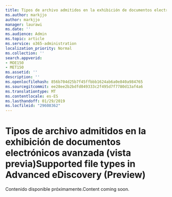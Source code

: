 ```yaml
---
title: Tipos de archivo admitidos en la exhibición de documentos electrónicos avanzada (vista previa)
ms.author: markjjo
author: markjjo
manager: laurawi
ms.date: ''
ms.audience: Admin
ms.topic: article
ms.service: o365-administration
localization_priority: Normal
ms.collection: ''
search.appverid:
- MOE150
- MET150
ms.assetid: ''
description: ''
ms.openlocfilehash: 856b704d25b7f45ffbbb1624ab6a0e840a984765
ms.sourcegitcommit: ee28ee2b2bdfd049333c2f495d7f7780d13af4a6
ms.translationtype: MT
ms.contentlocale: es-ES
ms.lasthandoff: 01/29/2019
ms.locfileid: "29608362"
---
```

# <a name="supported-file-types-in-advanced-ediscovery-preview"></a><span data-ttu-id="4ed9e-102">Tipos de archivo admitidos en la exhibición de documentos electrónicos avanzada (vista previa)</span><span class="sxs-lookup"><span data-stu-id="4ed9e-102">Supported file types in Advanced eDiscovery (Preview)</span></span>

<span data-ttu-id="4ed9e-103">Contenido disponible próximamente.</span><span class="sxs-lookup"><span data-stu-id="4ed9e-103">Content coming soon.</span></span>